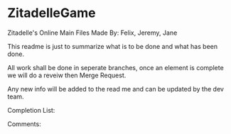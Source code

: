 # ZitadelleGame
Zitadelle's Online Main Files
Made By: Felix, Jeremy, Jane

This readme is just to summarize what is to be done and what has been done.

All work shall be done in seperate branches, once an element is complete we will do a reveiw then Merge Request.

Any new info will be added to the read me and can be updated by the dev team.

Completion List:


Comments:
